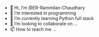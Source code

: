 - 👋 Hi, I’m @ER-Rammilan-Chaudhary
- 👀 I’m interested in  programming 
- 🌱 I’m currently learning Python full stack 
- 💞️ I’m looking to collaborate on ...
- 📫 How to reach me ...

<!---
ER-Rammilan-Chaudhary/ER-Rammilan-Chaudhary is a ✨ special ✨ repository because its `README.md` (this file) appears on your GitHub profile.
You can click the Preview link to take a look at your changes.
--->
